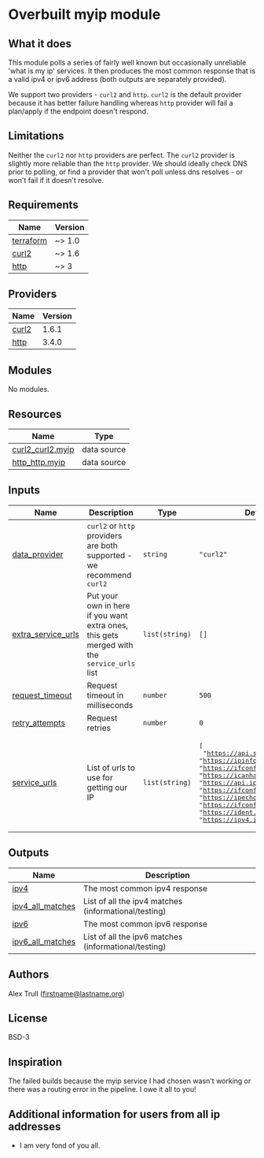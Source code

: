 # Overbuilt myip module

## What it does

This module polls a series of fairly well known but occasionally unreliable 'what is my ip' services. It then produces the most common response that is a valid ipv4 or ipv6 address (both outputs are separately provided).

We support two providers - `curl2` and `http`. `curl2` is the default provider because it has better failure handling whereas `http` provider will fail a plan/apply if the endpoint doesn't respond.

## Limitations

Neither the `curl2` nor `http` providers are perfect. The `curl2` provider is slightly more reliable than the `http` provider. We should ideally check DNS prior to polling, or find a provider that won't poll unless dns resolves - or won't fail if it doesn't resolve.

<!-- BEGINNING OF PRE-COMMIT-TERRAFORM DOCS HOOK -->
## Requirements

| Name | Version |
|------|---------|
| <a name="requirement_terraform"></a> [terraform](#requirement\_terraform) | ~> 1.0 |
| <a name="requirement_curl2"></a> [curl2](#requirement\_curl2) | ~> 1.6 |
| <a name="requirement_http"></a> [http](#requirement\_http) | ~> 3 |

## Providers

| Name | Version |
|------|---------|
| <a name="provider_curl2"></a> [curl2](#provider\_curl2) | 1.6.1 |
| <a name="provider_http"></a> [http](#provider\_http) | 3.4.0 |

## Modules

No modules.

## Resources

| Name | Type |
|------|------|
| [curl2_curl2.myip](https://registry.terraform.io/providers/mehulgohil/curl2/latest/docs/data-sources/curl2) | data source |
| [http_http.myip](https://registry.terraform.io/providers/hashicorp/http/latest/docs/data-sources/http) | data source |

## Inputs

| Name | Description | Type | Default | Required |
|------|-------------|------|---------|:--------:|
| <a name="input_data_provider"></a> [data\_provider](#input\_data\_provider) | `curl2` or `http` providers are both supported - we recommend `curl2` | `string` | `"curl2"` | no |
| <a name="input_extra_service_urls"></a> [extra\_service\_urls](#input\_extra\_service\_urls) | Put your own in here if you want extra ones, this gets merged with the `service_urls` list | `list(string)` | `[]` | no |
| <a name="input_request_timeout"></a> [request\_timeout](#input\_request\_timeout) | Request timeout in milliseconds | `number` | `500` | no |
| <a name="input_retry_attempts"></a> [retry\_attempts](#input\_retry\_attempts) | Request retries | `number` | `0` | no |
| <a name="input_service_urls"></a> [service\_urls](#input\_service\_urls) | List of urls to use for getting our IP | `list(string)` | <pre>[<br>  "https://api.seeip.org",<br>  "https://ipinfo.io/ip",<br>  "https://ifconfig.co",<br>  "https://icanhazip.com",<br>  "https://api.ipify.org",<br>  "https://ifconfig.me",<br>  "https://ipecho.net/plain",<br>  "https://ifconfig.io",<br>  "https://ident.me",<br>  "https://ipv4.ident.me"<br>]</pre> | no |

## Outputs

| Name | Description |
|------|-------------|
| <a name="output_ipv4"></a> [ipv4](#output\_ipv4) | The most common ipv4 response |
| <a name="output_ipv4_all_matches"></a> [ipv4\_all\_matches](#output\_ipv4\_all\_matches) | List of all the ipv4 matches (informational/testing) |
| <a name="output_ipv6"></a> [ipv6](#output\_ipv6) | The most common ipv6 response |
| <a name="output_ipv6_all_matches"></a> [ipv6\_all\_matches](#output\_ipv6\_all\_matches) | List of all the ipv6 matches (informational/testing) |
<!-- END OF PRE-COMMIT-TERRAFORM DOCS HOOK -->

## Authors

Alex Trull (firstname@lastname.org)

## License

BSD-3

## Inspiration

The failed builds because the myip service I had chosen wasn't working or there was a routing error in the pipeline. I owe it all to you!

## Additional information for users from all ip addresses

* I am very fond of you all.